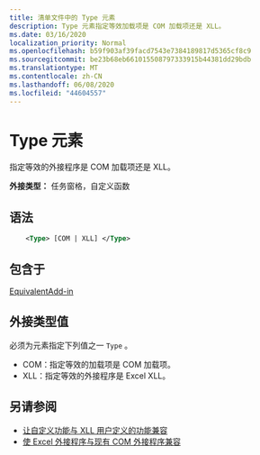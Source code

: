 ```yaml
---
title: 清单文件中的 Type 元素
description: Type 元素指定等效加载项是 COM 加载项还是 XLL。
ms.date: 03/16/2020
localization_priority: Normal
ms.openlocfilehash: b59f903af39facd7543e7384189817d5365cf8c9
ms.sourcegitcommit: be23b68eb661015508797333915b44381dd29bdb
ms.translationtype: MT
ms.contentlocale: zh-CN
ms.lasthandoff: 06/08/2020
ms.locfileid: "44604557"
---
```

# <a name="type-element"></a>Type 元素

指定等效的外接程序是 COM 加载项还是 XLL。

**外接类型：** 任务窗格，自定义函数

## <a name="syntax"></a>语法

```XML
    <Type> [COM | XLL] </Type>  
```

## <a name="contained-in"></a>包含于

[EquivalentAdd-in](equivalentaddin.md)

## <a name="add-in-type-values"></a>外接类型值

必须为元素指定下列值之一 `Type` 。

- COM：指定等效的加载项是 COM 加载项。
- XLL：指定等效的外接程序是 Excel XLL。

## <a name="see-also"></a>另请参阅

- [让自定义功能与 XLL 用户定义的功能兼容](../../excel/make-custom-functions-compatible-with-xll-udf.md)
- [使 Excel 外接程序与现有 COM 外接程序兼容](../../develop/make-office-add-in-compatible-with-existing-com-add-in.md)